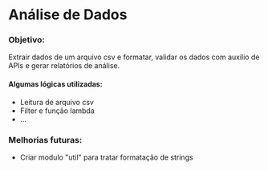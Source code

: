 # Análise de Dados

### Objetivo:

Extrair dados de um arquivo csv e formatar, validar os dados com auxilio de APIs e gerar relatórios de análise.


#### Algumas lógicas utilizadas:
- Leitura de arquivo csv
- Filter e função lambda
- ...


### Melhorias futuras:
- Criar modulo "util" para tratar formatação de strings


